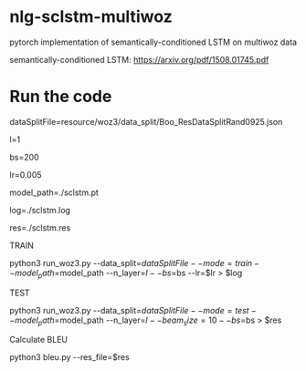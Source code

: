 # nlg-sclstm-multiwoz
pytorch implementation of semantically-conditioned LSTM on multiwoz data


semantically-conditioned LSTM: https://arxiv.org/pdf/1508.01745.pdf

# Run the code

dataSplitFile=resource/woz3/data_split/Boo_ResDataSplitRand0925.json

l=1

bs=200

lr=0.005

model_path=./sclstm.pt

log=./sclstm.log

res=./sclstm.res



TRAIN

python3 run_woz3.py --data_split=$dataSplitFile --mode=train --model_path=$model_path --n_layer=$l --bs=$bs --lr=$lr > $log



TEST

python3 run_woz3.py --data_split=$dataSplitFile --mode=test --model_path=$model_path --n_layer=$l --beam_size=10 --bs=$bs > $res


Calculate BLEU

python3 bleu.py --res_file=$res
